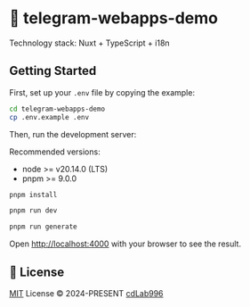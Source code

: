 # 🚀 telegram-webapps-demo

Technology stack: Nuxt + TypeScript + i18n

## Getting Started

First, set up your `.env` file by copying the example:

```bash
cd telegram-webapps-demo
cp .env.example .env
```

Then, run the development server:

Recommended versions:

- node >= v20.14.0 (LTS)
- pnpm >= 9.0.0

```bash
pnpm install

pnpm run dev

pnpm run generate
```

Open [http://localhost:4000](http://localhost:4000) with your browser to see the result.

## 📜 License

[MIT](./LICENSE) License &copy; 2024-PRESENT [cdLab996](https://github.com/cdLab996)

